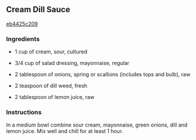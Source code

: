 ## Cream Dill Sauce

[eb4425c209](http://allrecipes.com/recipe/cream-dill-sauce/)

### Ingredients

 - 1 cup of cream, sour, cultured

 - 3/4 cup of salad dressing, mayonnaise, regular

 - 2 tablespoon of onions, spring or scallions (includes tops and bulb), raw

 - 2 teaspoon of dill weed, fresh

 - 2 tablespoon of lemon juice, raw

### Instructions

In a medium bowl combine sour cream, mayonnaise, green onions, dill and lemon juice. Mix well and chill for at least 1 hour.